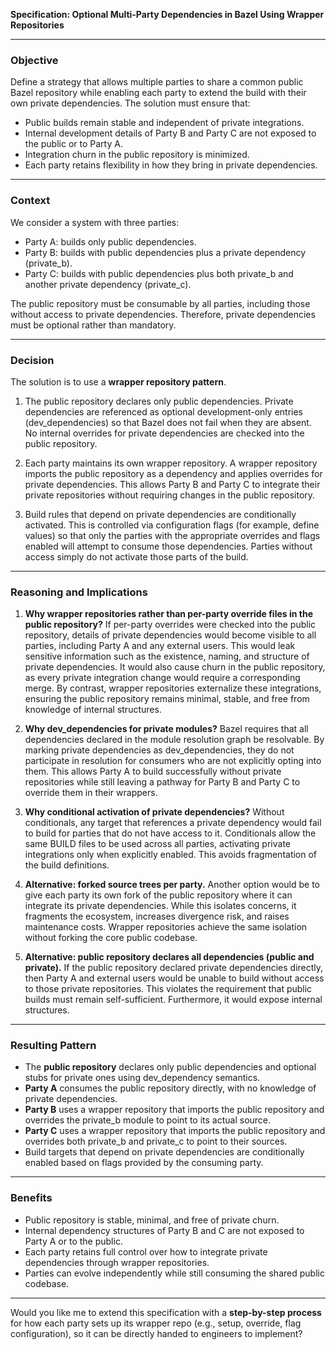 **Specification: Optional Multi-Party Dependencies in Bazel Using Wrapper Repositories**

---

### Objective

Define a strategy that allows multiple parties to share a common public Bazel repository while enabling each party to extend the build with their own private dependencies. The solution must ensure that:

* Public builds remain stable and independent of private integrations.
* Internal development details of Party B and Party C are not exposed to the public or to Party A.
* Integration churn in the public repository is minimized.
* Each party retains flexibility in how they bring in private dependencies.

---

### Context

We consider a system with three parties:

* Party A: builds only public dependencies.
* Party B: builds with public dependencies plus a private dependency (private\_b).
* Party C: builds with public dependencies plus both private\_b and another private dependency (private\_c).

The public repository must be consumable by all parties, including those without access to private dependencies. Therefore, private dependencies must be optional rather than mandatory.

---

### Decision

The solution is to use a **wrapper repository pattern**.

1. The public repository declares only public dependencies. Private dependencies are referenced as optional development-only entries (dev\_dependencies) so that Bazel does not fail when they are absent. No internal overrides for private dependencies are checked into the public repository.

2. Each party maintains its own wrapper repository. A wrapper repository imports the public repository as a dependency and applies overrides for private dependencies. This allows Party B and Party C to integrate their private repositories without requiring changes in the public repository.

3. Build rules that depend on private dependencies are conditionally activated. This is controlled via configuration flags (for example, define values) so that only the parties with the appropriate overrides and flags enabled will attempt to consume those dependencies. Parties without access simply do not activate those parts of the build.

---

### Reasoning and Implications

1. **Why wrapper repositories rather than per-party override files in the public repository?**
   If per-party overrides were checked into the public repository, details of private dependencies would become visible to all parties, including Party A and any external users. This would leak sensitive information such as the existence, naming, and structure of private dependencies. It would also cause churn in the public repository, as every private integration change would require a corresponding merge. By contrast, wrapper repositories externalize these integrations, ensuring the public repository remains minimal, stable, and free from knowledge of internal structures.

2. **Why dev\_dependencies for private modules?**
   Bazel requires that all dependencies declared in the module resolution graph be resolvable. By marking private dependencies as dev\_dependencies, they do not participate in resolution for consumers who are not explicitly opting into them. This allows Party A to build successfully without private repositories while still leaving a pathway for Party B and Party C to override them in their wrappers.

3. **Why conditional activation of private dependencies?**
   Without conditionals, any target that references a private dependency would fail to build for parties that do not have access to it. Conditionals allow the same BUILD files to be used across all parties, activating private integrations only when explicitly enabled. This avoids fragmentation of the build definitions.

4. **Alternative: forked source trees per party.**
   Another option would be to give each party its own fork of the public repository where it can integrate its private dependencies. While this isolates concerns, it fragments the ecosystem, increases divergence risk, and raises maintenance costs. Wrapper repositories achieve the same isolation without forking the core public codebase.

5. **Alternative: public repository declares all dependencies (public and private).**
   If the public repository declared private dependencies directly, then Party A and external users would be unable to build without access to those private repositories. This violates the requirement that public builds must remain self-sufficient. Furthermore, it would expose internal structures.

---

### Resulting Pattern

* The **public repository** declares only public dependencies and optional stubs for private ones using dev\_dependency semantics.
* **Party A** consumes the public repository directly, with no knowledge of private dependencies.
* **Party B** uses a wrapper repository that imports the public repository and overrides the private\_b module to point to its actual source.
* **Party C** uses a wrapper repository that imports the public repository and overrides both private\_b and private\_c to point to their sources.
* Build targets that depend on private dependencies are conditionally enabled based on flags provided by the consuming party.

---

### Benefits

* Public repository is stable, minimal, and free of private churn.
* Internal dependency structures of Party B and C are not exposed to Party A or to the public.
* Each party retains full control over how to integrate private dependencies through wrapper repositories.
* Parties can evolve independently while still consuming the shared public codebase.

---

Would you like me to extend this specification with a **step-by-step process** for how each party sets up its wrapper repo (e.g., setup, override, flag configuration), so it can be directly handed to engineers to implement?
